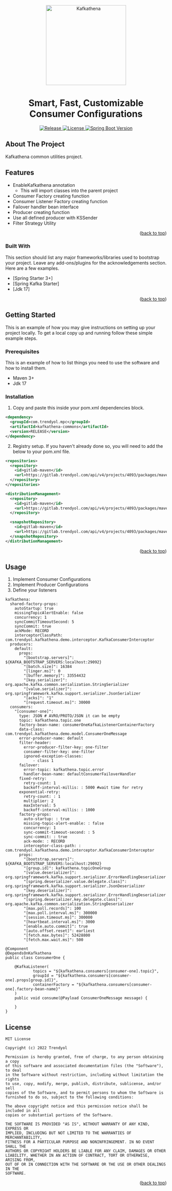 <div id="top"></div>
<p align="center">
<img src="docs/images/kafkathena_logo.png" width="250" alt="Kafkathena"/>
</p>

<h1 align="center">Smart, Fast, Customizable Consumer Configurations</h1>

<p align="center">
<a href="https://github.com/Trendyol/kafkathena-commons/blob/next/LICENSE">
    <img src="https://img.shields.io/github/v/release/Trendyol/kafkathena-commons" alt="Release" />
  </a>
<a href="https://img.shields.io/badge/spring%20boot-2.x%7C3.x-orange">
    <img src="https://img.shields.io/badge/spring%20boot-2.x%7C3.x-orange" alt="License" />
  </a>
  <a href="https://github.com/Trendyol/kafkathena-commons/blob/next/LICENSE">
    <img src="https://img.shields.io/github/license/trendyol/baklava" alt="Spring Boot Version" />
  </a>
</p>

<!-- ABOUT THE PROJECT -->
## About The Project
Kafkathena common utilities project.

<!-- Features -->
## Features

* EnableKafkathena annotation
    * This will import classes into the parent project
* Consumer Factory creating function
* Consumer Listener Factory creating function
* Failover handler bean interface
* Producer creating function
* Use all defined producer with KSSender
* Filter Strategy Utility

<p align="right">(<a href="#top">back to top</a>)</p>

<!-- Build With -->
### Built With

This section should list any major frameworks/libraries used to bootstrap your project. Leave any add-ons/plugins for the acknowledgements section. Here are a few examples.

* [Spring Starter 3+]
* [Spring Kafka Starter]
* [Jdk 17]

<p align="right">(<a href="#top">back to top</a>)</p>

<!-- GETTING STARTED -->
## Getting Started

This is an example of how you may give instructions on setting up your project locally.
To get a local copy up and running follow these simple example steps.

### Prerequisites

This is an example of how to list things you need to use the software and how to install them.
* Maven 3+
* Jdk 17

### Installation
1. Copy and paste this inside your pom.xml dependencies block.
```xml
<dependency>
  <groupId>com.trendyol.mpc</groupId>
  <artifactId>kafkathena-commons</artifactId>
  <version>RELEASE</version>
</dependency>
```
2. Registry setup. If you haven't already done so, you will need to add the below to your pom.xml file.
```xml
<repositories>
  <repository>
    <id>gitlab-maven</id>
    <url>https://gitlab.trendyol.com/api/v4/projects/4093/packages/maven</url>
  </repository>
</repositories>

<distributionManagement>
  <repository>
    <id>gitlab-maven</id>
    <url>https://gitlab.trendyol.com/api/v4/projects/4093/packages/maven</url>
  </repository>

  <snapshotRepository>
    <id>gitlab-maven</id>
    <url>https://gitlab.trendyol.com/api/v4/projects/4093/packages/maven</url>
  </snapshotRepository>
</distributionManagement>
```

<p align="right">(<a href="#top">back to top</a>)</p>

<!-- USAGE EXAMPLES -->
## Usage

1. Implement Consumer Configurations
2. Implement Producer Configurations
3. Define your listeners

```
kafkathena:
  shared-factory-props:
    autoStartup: true
    missingTopicAlertEnable: false
    concurrency: 1
    syncCommitTimeoutSecond: 5
    syncCommit: true
    ackMode: RECORD
    interceptorClassPath: com.trendyol.kafkathena.demo.interceptor.KafkaConsumerInterceptor
  producers:
    default:
      props:
        "[bootstrap.servers]": ${KAFKA_BOOTSTRAP_SERVERS:localhost:29092}
        "[batch.size]": 16384
        "[linger.ms]": 0
        "[buffer.memory]": 33554432
        "[key.serializer]": org.apache.kafka.common.serialization.StringSerializer
        "[value.serializer]": org.springframework.kafka.support.serializer.JsonSerializer
        "[acks]": "1"
        "[request.timeout.ms]": 30000
  consumers:
    "[consumer-one]":
      type: JSON # AVRO/PROTO/JSON it can be empty
      topic: kafkathena.topic.one
      factory-bean-name: consumerOneKafkaListenerContainerFactory
      data-class: com.trendyol.kafkathena.demo.model.ConsumerOneMessage
      error-producer-name: default
      filter-header:
        error-producer-filter-key: one-filter
        consumer-filter-key: one-filter
        ignored-exception-classes: 
            - class 1
      failover:
        error-topic: kafkathena.topic.error
        handler-bean-name: defaultConsumerFailoverHandler
      fixed-retry:
        retry-count: 1
        backoff-interval-millis: : 5000 #wait time for retry
      exponential-retry:
        retry-count: : 1
        multiplier: 2
        maxInterval: 5
        backoff-interval-millis: : 1000
      factory-props:
        auto-startup: : true
        missing-topic-alert-enable: : false
        concurrency: 1
        sync-commit-timeout-second: : 5
        sync-commit: : true
        ack-mode: : RECORD
        interceptor-class-path: : com.trendyol.kafkathena.demo.interceptor.KafkaConsumerInterceptor
      props:
        "[bootstrap.servers]": ${KAFKA_BOOTSTRAP_SERVERS:localhost:29092}
        "[group.id]": kafkathena.topicOneGroup
        "[value.deserializer]": org.springframework.kafka.support.serializer.ErrorHandlingDeserializer
        "[spring.deserializer.value.delegate.class]": org.springframework.kafka.support.serializer.JsonDeserializer
        "[key.deserializer]": org.springframework.kafka.support.serializer.ErrorHandlingDeserializer
        "[spring.deserializer.key.delegate.class]": org.apache.kafka.common.serialization.StringDeserializer
        "[max.poll.records]": 100
        "[max.poll.interval.ms]": 300000
        "[session.timeout.ms]": 300000
        "[heartbeat.interval.ms]": 3000
        "[enable.auto.commit]": true
        "[auto.offset.reset]": earliest
        "[fetch.max.bytes]": 52428800
        "[fetch.max.wait.ms]": 500
```
```
@Component
@DependsOnKafkathena
public class ConsumerOne {

    @KafkaListener(
            topics = "${kafkathena.consumers[consumer-one].topic}",
            groupId = "${kafkathena.consumers[consumer-one].props[group.id]}",
            containerFactory = "${kafkathena.consumers[consumer-one].factory-bean-name}"
    )
    public void consume(@Payload ConsumerOneMessage message) {

    }
}
```

License
--------

    MIT License

    Copyright (c) 2022 Trendyol
    
    Permission is hereby granted, free of charge, to any person obtaining a copy
    of this software and associated documentation files (the "Software"), to deal
    in the Software without restriction, including without limitation the rights
    to use, copy, modify, merge, publish, distribute, sublicense, and/or sell
    copies of the Software, and to permit persons to whom the Software is
    furnished to do so, subject to the following conditions:
    
    The above copyright notice and this permission notice shall be included in all
    copies or substantial portions of the Software.
    
    THE SOFTWARE IS PROVIDED "AS IS", WITHOUT WARRANTY OF ANY KIND, EXPRESS OR
    IMPLIED, INCLUDING BUT NOT LIMITED TO THE WARRANTIES OF MERCHANTABILITY,
    FITNESS FOR A PARTICULAR PURPOSE AND NONINFRINGEMENT. IN NO EVENT SHALL THE
    AUTHORS OR COPYRIGHT HOLDERS BE LIABLE FOR ANY CLAIM, DAMAGES OR OTHER
    LIABILITY, WHETHER IN AN ACTION OF CONTRACT, TORT OR OTHERWISE, ARISING FROM,
    OUT OF OR IN CONNECTION WITH THE SOFTWARE OR THE USE OR OTHER DEALINGS IN THE
    SOFTWARE.

<p align="right">(<a href="#top">back to top</a>)</p>
